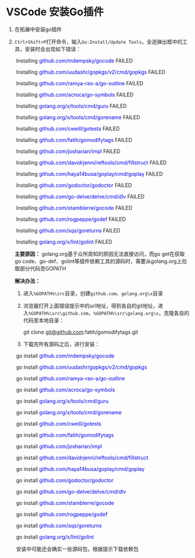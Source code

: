 # VSCode 安装Go插件

1. 在拓展中安装go插件

2. `Ctrl+Shift+P`打开命令，输入`Go:Install/Update Tools`，全选弹出框中的工具，安装时会出现如下错误：

   ​	Installing <font color=blue>github.com/mdempsky/gocode</font> FAILED

   ​	Installing <font color=blue>github.com/uudashr/gopkgs/v2/cmd/gopkgs</font> FAILED

   ​	Installing <font color=blue>github.com/ramya-rao-a/go-outline</font> FAILED

   ​	Installing <font color=blue>github.com/acroca/go-symbols</font> FAILED

   ​	Installing <font color=blue>golang.org/x/tools/cmd/guru</font> FAILED

   ​	Installing <font color=blue>golang.org/x/tools/cmd/gorename</font> FAILED

   ​	Installing <font color=blue>github.com/cweill/gotests</font> FAILED

   ​	Installing <font color=blue>github.com/fatih/gomodifytags</font> FAILED

   ​	Installing <font color=blue>github.com/josharian/impl</font> FAILED

   ​	Installing <font color=blue>github.com/davidrjenni/reftools/cmd/fillstruct</font> FAILED

   ​	Installing <font color=blue>github.com/haya14busa/goplay/cmd/goplay</font> FAILED

   ​	Installing <font color=blue>github.com/godoctor/godoctor</font> FAILED

   ​	Installing <font color=blue>github.com/go-delve/delve/cmd/dlv</font> FAILED

   ​	Installing <font color=blue>github.com/stamblerre/gocode</font> FAILED

   ​	Installing <font color=blue>github.com/rogpeppe/godef</font> FAILED

   ​	Installing <font color=blue>github.com/sqs/goreturns</font> FAILED

   ​	Installing <font color=blue>golang.org/x/lint/golint</font> FAILED
   
   **主要原因：**
       golang.org基于众所周知的原因无法直接访问，而go get在获取go code、go-def、golint等插件依赖工具的源码时，需要从golang.org上拉取部分代码至GOPATH

   **解决办法：**

   1. 进入`%GOPATH%\src`目录，创建`github.com`、`golang.org\x`目录

   2. 浏览器打开上面错误提示中的url地址，得到各自的git地址，进入`%GOPATH%\src\github.com`、`%GOPATH%\src\golang.org\x`，克隆各自的代码至本地目录：

      git clone git@github.com:fatih/gomodifytags.git

   3. 下载完所有源码之后，进行安装： 

   ​	   go install <font color=blue>github.com/mdempsky/gocode</font>

   ​	   go install <font color=blue>github.com/uudashr/gopkgs/v2/cmd/gopkgs</font>

   ​	   go install <font color=blue>github.com/ramya-rao-a/go-outline</font>

   ​	   go install <font color=blue>github.com/acroca/go-symbols</font>

   ​	   go install <font color=blue>golang.org/x/tools/cmd/guru</font>

   ​	   go install <font color=blue>golang.org/x/tools/cmd/gorename</font>

   ​	   go install <font color=blue>github.com/cweill/gotests</font>

   ​	   go install <font color=blue>github.com/fatih/gomodifytags</font>

   ​	   go install <font color=blue>github.com/josharian/impl</font>

   ​	   go install <font color=blue>github.com/davidrjenni/reftools/cmd/fillstruct</font>

   ​	   go install <font color=blue>github.com/haya14busa/goplay/cmd/goplay</font>

   ​	   go install <font color=blue>github.com/godoctor/godoctor</font>

   ​	   go install <font color=blue>github.com/go-delve/delve/cmd/dlv</font>

   ​	   go install <font color=blue>github.com/stamblerre/gocode</font>

   ​	   go install <font color=blue>github.com/rogpeppe/godef</font>

   ​	   go install <font color=blue>github.com/sqs/goreturns</font>

   ​	   go install <font color=blue>golang.org/x/lint/golint</font> 

   ​	  安装中可能还会确实一些源码包，根据提示下载依赖包
